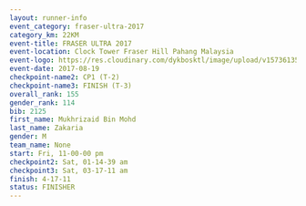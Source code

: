 ```yaml
---
layout: runner-info 
event_category: fraser-ultra-2017 
category_km: 22KM 
event-title: FRASER ULTRA 2017 
event-location: Clock Tower Fraser Hill Pahang Malaysia 
event-logo: https://res.cloudinary.com/dykbosktl/image/upload/v1573613535/Logo/logo_mfst7w.jpg 
event-date: 2017-08-19 
checkpoint-name2: CP1 (T-2) 
checkpoint-name3: FINISH (T-3) 
overall_rank: 155
gender_rank: 114
bib: 2125
first_name: Mukhrizaid Bin Mohd
last_name: Zakaria
gender: M
team_name: None
start: Fri, 11-00-00 pm
checkpoint2: Sat, 01-14-39 am
checkpoint3: Sat, 03-17-11 am
finish: 4-17-11
status: FINISHER
---
```

